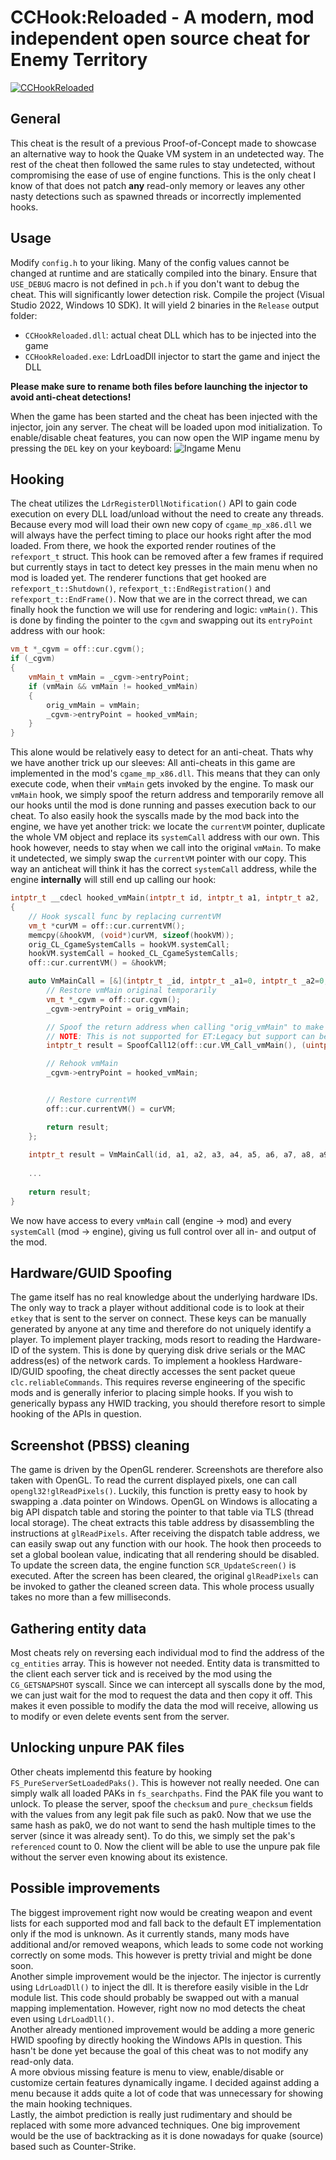 # CCHook:Reloaded - A modern, mod independent open source cheat for Enemy Territory

[![CCHookReloaded](https://yt-embed.herokuapp.com/embed?v=JvmvVpG1D1Y)](https://www.youtube.com/watch?v=JvmvVpG1D1Y "CCHook:Reloaded")

## General
This cheat is the result of a previous Proof-of-Concept made to showcase an alternative way to hook the Quake VM system in an undetected way.
The rest of the cheat then followed the same rules to stay undetected, without compromising the ease of use of engine functions.
This is the only cheat I know of that does not patch **any** read-only memory or leaves any other nasty detections such as spawned threads or incorrectly implemented hooks.


## Usage
Modify `config.h` to your liking. Many of the config values cannot be changed at runtime and are statically compiled into the binary.
Ensure that `USE_DEBUG` macro is not defined in `pch.h` if you don't want to debug the cheat. This will significantly lower detection risk.
Compile the project (Visual Studio 2022, Windows 10 SDK). It will yield 2 binaries in the ``Release`` output folder:
- `CCHookReloaded.dll`: actual cheat DLL which has to be injected into the game
- `CCHookReloaded.exe`: LdrLoadDll injector to start the game and inject the DLL

**Please make sure to rename both files before launching the injector to avoid anti-cheat detections!**
  
When the game has been started and the cheat has been injected with the injector, join any server.
The cheat will be loaded upon mod initialization. To enable/disable cheat features, you can now open the WIP ingame menu by pressing the `DEL` key on your keyboard:
![Ingame Menu](https://i.imgur.com/TyjYIr1.png)


## Hooking
The cheat utilizes the `LdrRegisterDllNotification()` API to gain code execution on every DLL load/unload without the need to create any threads.
Because every mod will load their own new copy of `cgame_mp_x86.dll` we will always have the perfect timing to place our hooks right after the mod loaded.
From there, we hook the exported render routines of the `refexport_t` struct.
This hook can be removed after a few frames if required but currently stays in tact to detect key presses in the main menu when no mod is loaded yet.
The renderer functions that get hooked are `refexport_t::Shutdown()`, `refexport_t::EndRegistration()` and `refexport_t::EndFrame()`.
Now that we are in the correct thread, we can finally hook the function we will use for rendering and logic: `vmMain()`.
This is done by finding the pointer to the `cgvm` and swapping out its `entryPoint` address with our hook:

```cpp
vm_t *_cgvm = off::cur.cgvm();
if (_cgvm)
{
	vmMain_t vmMain = _cgvm->entryPoint;
	if (vmMain && vmMain != hooked_vmMain)
	{
		orig_vmMain = vmMain;
		_cgvm->entryPoint = hooked_vmMain;
	}
}
```

This alone would be relatively easy to detect for an anti-cheat.
Thats why we have another trick up our sleeves: All anti-cheats in this game are implemented in the mod's `cgame_mp_x86.dll`.
This means that they can only execute code, when their `vmMain` gets invoked by the engine.
To mask our `vmMain` hook, we simply spoof the return address and temporarily remove all our hooks until the mod is done running and passes execution back to our cheat.
To also easily hook the syscalls made by the mod back into the engine, we have yet another trick: we locate the `currentVM` pointer, duplicate the whole VM object and replace its `systemCall` address with our own.
This hook however, needs to stay when we call into the original `vmMain`. To make it undetected, we simply swap the `currentVM` pointer with our copy.
This way an anticheat will think it has the correct `systemCall` address, while the engine **internally** will still end up calling our hook:

```cpp
intptr_t __cdecl hooked_vmMain(intptr_t id, intptr_t a1, intptr_t a2, ...)
{
	// Hook syscall func by replacing currentVM
	vm_t *curVM = off::cur.currentVM();
	memcpy(&hookVM, (void*)curVM, sizeof(hookVM));
	orig_CL_CgameSystemCalls = hookVM.systemCall;
	hookVM.systemCall = hooked_CL_CgameSystemCalls;
	off::cur.currentVM() = &hookVM;

	auto VmMainCall = [&](intptr_t _id, intptr_t _a1=0, intptr_t _a2=0, ...) -> intptr_t {
		// Restore vmMain original temporarily
		vm_t *_cgvm = off::cur.cgvm();
		_cgvm->entryPoint = orig_vmMain;

		// Spoof the return address when calling "orig_vmMain" to make sure ACs don't easily detect our hook (e.g. as ETPro does).
		// NOTE: This is not supported for ET:Legacy but support can be added if required.
		intptr_t result = SpoofCall12(off::cur.VM_Call_vmMain(), (uintptr_t)orig_vmMain, _id, _a1, _a2, ...);

		// Rehook vmMain
		_cgvm->entryPoint = hooked_vmMain;


		// Restore currentVM
		off::cur.currentVM() = curVM;

		return result;
	};
	
	intptr_t result = VmMainCall(id, a1, a2, a3, a4, a5, a6, a7, a8, a9, a10, a11, a12);
	
	...
	
	return result;
}
```

We now have access to every `vmMain` call (engine -> mod) and every `systemCall` (mod -> engine), giving us full control over all in- and output of the mod.


## Hardware/GUID Spoofing

The game itself has no real knowledge about the underlying hardware IDs.
The only way to track a player without additional code is to look at their `etkey` that is sent to the server on connect.
These keys can be manually generated by anyone at any time and therefore do not uniquely identify a player.
To implement player tracking, mods resort to reading the Hardware-ID of the system.
This is done by querying disk drive serials or the MAC address(es) of the network cards.
To implement a hookless Hardware-ID/GUID spoofing, the cheat directly accesses the sent packet queue `clc.reliableCommands`.
This requires reverse engineering of the specific mods and is generally inferior to placing simple hooks.
If you wish to generically bypass any HWID tracking, you should therefore resort to simple hooking of the APIs in question.


## Screenshot (PBSS) cleaning

The game is driven by the OpenGL renderer.
Screenshots are therefore also taken with OpenGL.
To read the current displayed pixels, one can call `opengl32!glReadPixels()`.
Luckily, this function is pretty easy to hook by swapping a .data pointer on Windows.
OpenGL on Windows is allocating a big API dispatch table and storing the pointer to that table via TLS (thread local storage).
The cheat extracts this table address by disassembling the instructions at `glReadPixels`.
After receiving the dispatch table address, we can easily swap out any function with our hook.
The hook then proceeds to set a global boolean value, indicating that all rendering should be disabled.
To update the screen data, the engine function `SCR_UpdateScreen()` is executed.
After the screen has been cleared, the original `glReadPixels` can be invoked to gather the cleaned screen data.
This whole process usually takes no more than a few milliseconds.


## Gathering entity data

Most cheats rely on reversing each individual mod to find the address of the `cg_entities` array.
This is however not needed. Entity data is transmitted to the client each server tick and is received by the mod using the `CG_GETSNAPSHOT` syscall.
Since we can intercept all syscalls done by the mod, we can just wait for the mod to request the data and then copy it off.
This makes it even possible to modify the data the mod will receive, allowing us to modify or even delete events sent from the server.


## Unlocking unpure PAK files

Other cheats implementd this feature by hooking `FS_PureServerSetLoadedPaks()`.
This is however not really needed. One can simply walk all loaded PAKs in `fs_searchpaths`.
Find the PAK file you want to unlock. To please the server, spoof the `checksum` and `pure_checksum` fields with the values from any legit pak file such as pak0.
Now that we use the same hash as pak0, we do not want to send the hash multiple times to the server (since it was already sent).
To do this, we simply set the pak's `referenced` count to 0.
Now the client will be able to use the unpure pak file without the server even knowing about its existence.


## Possible improvements

The biggest improvement right now would be creating weapon and event lists for each supported mod and fall back to the default ET implementation only if the mod is unknown.
As it currently stands, many mods have additional and/or removed weapons, which leads to some code not working correctly on some mods.
This however is pretty trivial and might be done soon.  
Another simple improvement would be the injector. The injector is currently using `LdrLoadDll()` to inject the dll.
It is therefore easily visible in the Ldr module list. This code should probably be swapped out with a manual mapping implementation.
However, right now no mod detects the cheat even using `LdrLoadDll()`.  
Another already mentioned improvement would be adding a more generic HWID spoofing by directly hooking the Windows APIs in question.
This hasn't be done yet because the goal of this cheat was to not modify any read-only data.  
A more obvious missing feature is menu to view, enable/disable or customize certain features dynamically ingame.
I decided against adding a menu because it adds quite a lot of code that was unnecessary for showing the main hooking techniques.  
Lastly, the aimbot prediction is really just rudimentary and should be replaced with some more advanced techniques.
One big improvement would be the use of backtracking as it is done nowadays for quake (source) based such as Counter-Strike.

